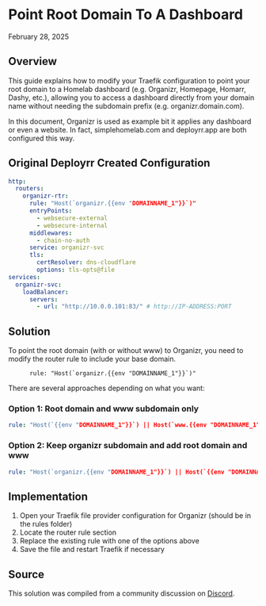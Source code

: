 # Point Root Domain To A Dashboard

February 28, 2025

## Overview
This guide explains how to modify your Traefik configuration to point your root domain to a Homelab dashboard (e.g. Organizr, Homepage, Homarr, Dashy, etc.), allowing you to access a dashboard directly from your domain name without needing the subdomain prefix (e.g. organizr.domain.com).

In this document, Organizr is used as example bit it applies any dashboard or even a website. In fact, simplehomelab.com and deployrr.app are both configured this way.

## Original Deployrr Created Configuration
```yaml
http:
  routers:
    organizr-rtr:
      rule: "Host(`organizr.{{env "DOMAINNAME_1"}}`)"
      entryPoints:
        - websecure-external
        - websecure-internal
      middlewares:
        - chain-no-auth
      service: organizr-svc
      tls:
        certResolver: dns-cloudflare
        options: tls-opts@file
services:
  organizr-svc:
    loadBalancer:
      servers:
        - url: "http://10.0.0.101:83/" # http://IP-ADDRESS:PORT
```

## Solution
To point the root domain (with or without www) to Organizr, you need to modify the router rule to include your base domain. 
```
      rule: "Host(`organizr.{{env "DOMAINNAME_1"}}`)"
```
There are several approaches depending on what you want:

### Option 1: Root domain and www subdomain only
```yaml
rule: "Host(`{{env "DOMAINNAME_1"}}`) || Host(`www.{{env "DOMAINNAME_1"}}`)"
```

### Option 2: Keep organizr subdomain and add root domain and www
```yaml
rule: "Host(`organizr.{{env "DOMAINNAME_1"}}`) || Host(`{{env "DOMAINNAME_1"}}`) || Host(`www.{{env "DOMAINNAME_1"}}`)"
```

## Implementation
1. Open your Traefik file provider configuration for Organizr (should be in the rules folder)
2. Locate the router rule section
3. Replace the existing rule with one of the options above
4. Save the file and restart Traefik if necessary

## Source
This solution was compiled from a community discussion on [Discord](https://discord.com/channels/974306760171073556/1345068762029887579).